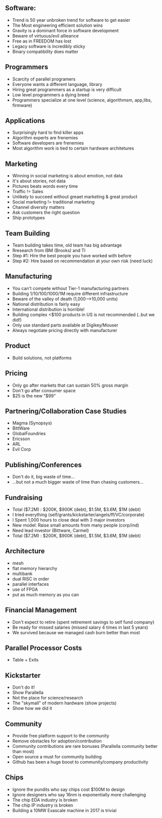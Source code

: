
## Software:
- Trend is 50 year unbroken trend for software to get easier
- The Most engineering efficient solution wins
- Gravity is a dominant force in software development
- Beware of virtuous/evil allieance
- Free as in FREEDOM has lost
- Legacy software is incredibly sticky
- Binary compatibility does matter

## Programmers
- Scarcity of parallel programers
- Everyone wants a different language, library
- Hiring great programmers as a startup is very difficult
- Low level programmers a dying breed
- Programmers specialize at one level (science, algorithmsm, app,libs, firmware)

## Applications
- Surprisingly hard to find killer apps
- Algorithm experts are frenemies
- Software developers are frenemies
- Most algorithm work is tied to certain hardware architetures

## Marketing
- Winning in social marketing is about emotion, not data
- It's about stories, not data
- Pictures beats words every time
- Traffic != Sales
- Unlikely to succeed without greaet marketing & great product
- Social marketing != traditional marketing
- Channel diversity matters
- Ask customers the right question
- Ship prototypes

## Team Building
- Team building takes time, old team has big advantage
- Rresearch from IBM (Brooks) and TI
- Step #1: Hire the best people you have worked with before
- Step #2: Hire based on recommendation at your own risk (need luck)

## Manufacturing
- You can't compete without Tier-1 manufacturing partners
- Building 1/10/100/1000/1M require different infrastructure
- Beware of the valley of death (1,000-->10,000 units)
- National distribution is fairly easy
- International distribution is horrible!
- Building complex <$100 products in US is not recommended (..but we did!)
- Only use standard parts available at Digikey/Mouser
- Always negotiate pricing directly with manufacturer

## Product
- Build solutions, not platforms

## Pricing
- Only go after markets that can sustain 50% gross margin
- Don't go after consumer space
- $25 is the new "$99"

## Partnering/Collaboration Case Studies
  - Magma (Synopsys)
  - BittWare
  - GlobalFoundries
  - Ericsson
  - ARL
  - Evil Corp

## Publishing/Conferences
- Don't do it, big waste of time...
- ...but not a much bigger waste of time than chasing customers...

## Fundraising
- Total ($7.2M) : $200K, $900K (debt), $1.5M, $3.6M, $1M (debt)
- I tried everything (self/grants/kickstarter/angels/ff/VC/corporate)
- I Spent 1,000 hours to close deal with 3 major investors
- New model: Raise small amounts from many people (corp/ind)
- Need lead investor (Bittware, Carmel)
- Total ($7.2M) : $200K, $900K (debt), $1.5M, $3.6M, $1M (debt)

## Architecture
- mesh
- flat memory hierarchy
- multibank
- dual RISC in order
- parallel interfaces
- use of FPGA
- put as much memory as you can

## Financial Management
- Don't expect to retire (spent retirement savings to self fund company)
- Be ready for missed salaries (missed salary 4 times in last 5 years)
- We survived because we managed cash burn better than most

## Parallel Processor Costs
- Table + Exits

## Kickstarter
- Don't do it!
- Show Parallella
- Not the place for science/research
- The "skymall" of modern hardware (show projects)
- Show how we did it

## Community
- Provide free platform support to the community
- Remove obstacles for adoption/contribution
- Community contributions are rare bonuses (Parallella community better than most)
- Open source a must for community building
- Github has been a huge boost to community/company productivity

## Chips
- Ignore the pundits who say chips cost $100M to design
- Ignore designers who say 16nm is exponentially more challenging
- The chip EDA industry is broken
- The chip IP industry is broken
- Building a 10MW Exascale machine in 2017 is trivial


